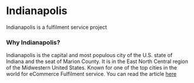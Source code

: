 # Indianapolis
Indianapolis is a fulfilment service project

### Why Indianapolis?
Indianapolis is the capital and most populous city of the U.S. state of Indiana and the seat of Marion County. It is in the East North Central region of the Midwestern United States. Known for one of the top cities in the world for eCommerce Fulfilment service. You can read the article [here](https://www.flexe.com/blog/top-10-cities-for-ecommerce-fulfillment/)
